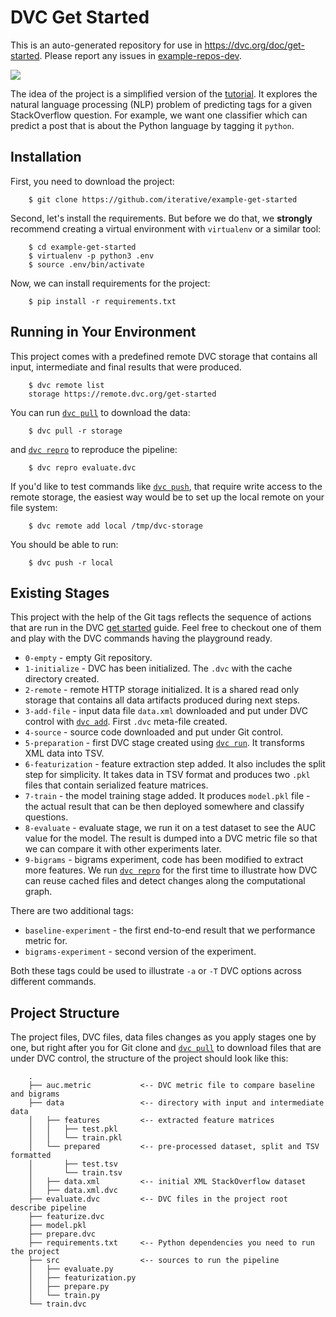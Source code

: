 # DVC Get Started

This is an auto-generated repository for use in https://dvc.org/doc/get-started.
Please report any issues in
[example-repos-dev](https://github.com/iterative/example-repos-dev).

![](https://dvc.org/static/img/example-flow-2x.png)

The idea of the project is a simplified version of the
[tutorial](https://dvc.org/doc/tutorial). It explores the natural language
processing (NLP) problem of predicting tags for a given StackOverflow question.
For example, we want one classifier which can predict a post that is about the
Python language by tagging it `python`.

## Installation

First, you need to download the project:

```shell
    $ git clone https://github.com/iterative/example-get-started
```

Second, let's install the requirements. But before we do that, we **strongly**
recommend creating a virtual environment with `virtualenv` or a similar tool:

```shell
    $ cd example-get-started
    $ virtualenv -p python3 .env
    $ source .env/bin/activate
```

Now, we can install requirements for the project:

```shell
    $ pip install -r requirements.txt
```

## Running in Your Environment

This project comes with a predefined remote DVC storage that contains all input,
intermediate and final results that were produced.

```shell
    $ dvc remote list
    storage https://remote.dvc.org/get-started
```

You can run [`dvc pull`](https://man.dvc.org/pull) to download the data:

```shell
    $ dvc pull -r storage
```

and [`dvc repro`](https://man.dvc.org/repro) to reproduce the pipeline:

```shell
    $ dvc repro evaluate.dvc
```

If you'd like to test commands like [`dvc push`](https://man.dvc.org/push),
that require write access to the remote storage, the easiest way would be to set
up the local remote on your file system:

```shell
    $ dvc remote add local /tmp/dvc-storage
```

You should be able to run:

```shell
    $ dvc push -r local
```

## Existing Stages

This project with the help of the Git tags reflects the sequence of actions that
are run in the DVC [get started](https://dvc.org/doc/get-started) guide. Feel
free to checkout one of them and play with the DVC commands having the
playground ready.

- `0-empty` - empty Git repository.
- `1-initialize` - DVC has been initialized. The `.dvc` with the cache directory
  created.
- `2-remote` - remote HTTP storage initialized. It is a shared read only storage
  that contains all data artifacts produced during next steps.
- `3-add-file` - input data file `data.xml` downloaded and put under DVC
  control with [`dvc add`](https://man.dvc.org/add). First `.dvc` meta-file
  created.
- `4-source` - source code downloaded and put under Git control.
- `5-preparation` - first DVC stage created using
  [`dvc run`](https://man.dvc.org/run). It transforms XML data into TSV.
- `6-featurization` - feature extraction step added. It also includes the split
  step for simplicity. It takes data in TSV format and produces two `.pkl` files
  that contain serialized feature matrices.
- `7-train` - the model training stage added. It produces `model.pkl` file - the
  actual result that can be then deployed somewhere and classify questions.
- `8-evaluate` - evaluate stage, we run it on a test dataset to see the AUC
  value for the model. The result is dumped into a DVC metric file so that we
  can compare it with other experiments later.
- `9-bigrams` - bigrams experiment, code has been modified to extract more
  features. We run [`dvc repro`](https://man.dvc.org/repro) for the first time
  to illustrate how DVC can reuse cached files and detect changes along the
  computational graph.

There are two additional tags:

- `baseline-experiment` - the first end-to-end result that we performance metric
  for.
- `bigrams-experiment` - second version of the experiment.

Both these tags could be used to illustrate `-a` or `-T` DVC options across
different commands.

## Project Structure

The project files, DVC files, data files changes as you apply stages one by one,
but right after you for Git clone and [`dvc pull`](https://man.dvc.org/pull) to
download files that are under DVC control, the structure of the project should
look like this:

```shell
    .
    ├── auc.metric           <-- DVC metric file to compare baseline and bigrams
    ├── data                 <-- directory with input and intermediate data
    │   ├── features         <-- extracted feature matrices
    │   │   ├── test.pkl
    │   │   └── train.pkl
    │   └── prepared         <-- pre-processed dataset, split and TSV formatted
    │       ├── test.tsv
    │       └── train.tsv
    │   ├── data.xml         <-- initial XML StackOverflow dataset
    │   ├── data.xml.dvc
    ├── evaluate.dvc         <-- DVC files in the project root describe pipeline
    ├── featurize.dvc
    ├── model.pkl
    ├── prepare.dvc
    ├── requirements.txt     <-- Python dependencies you need to run the project
    ├── src                  <-- sources to run the pipeline
    │   ├── evaluate.py
    │   ├── featurization.py
    │   ├── prepare.py
    │   └── train.py
    └── train.dvc
```

